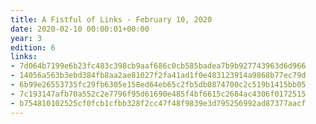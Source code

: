 ```yaml
---
title: A Fistful of Links - February 10, 2020
date: 2020-02-10 00:00:01+00:00
year: 3
edition: 6
links:
- 7d064b7199e6b23fc483c398cb9aaf686c0cb585badea7b9b927743963d6d966
- 14056a563b3ebd384fb8aa2ae81027f2fa41ad1f0e483123914a9868b77ec79d
- 6b99e26553735fc29fb6305e158ed64eb65c2fb5db0874700c2c519b1415bb05
- 7c193147afb70a552c2e7796f95d61690e485f4bf6615c2684ac4306f0172515
- b754810102525cf0fcb1cfbb328f2cc47f48f9839e3d795256992ad87377aacf
---
```

